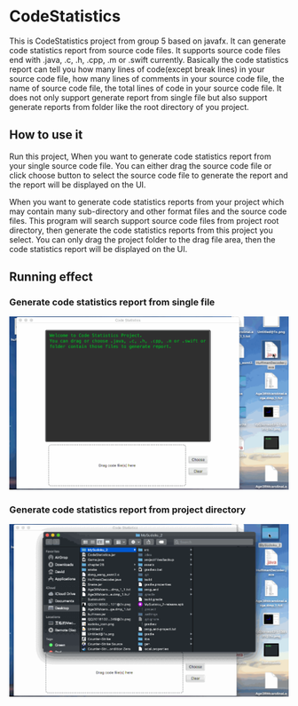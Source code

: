 # CodeStatistics
This is CodeStatistics project from group 5 based on javafx. It can generate code statistics report from source code files. It supports source code files end with .java, .c, .h, .cpp, .m or .swift currently. Basically the code statistics report can tell you how many lines of code(except break lines) in your source code file, how many lines of comments in your source code file, the name of source code file, the total lines of code in your source code file. It does not only support generate report from single file but also support generate reports from folder like the root directory of you project.

How to use it
------
Run this project,
When you want to generate code statistics report from your single source code file. You can either drag the source code file or click choose button to select the source code file to generate the report and the report will be displayed on the UI.

When you want to generate code statistics reports from your project which may contain many sub-directory and other format files and the source code files. This program will search support source code files from project root directory, then generate the code statistics reports from this project you select. You can only drag the project folder to the drag file area, then the code statistics report will be displayed on the UI.

Running effect
------
### Generate code statistics report from single file
![](https://github.com/wangdong20/CodeStatistics/blob/master/screenshots/CodeStatisticsSingleFileSample.gif)
### Generate code statistics report from project directory
![](https://github.com/wangdong20/CodeStatistics/blob/master/screenshots/CodeStatisticsFolderFilesSample.gif)
